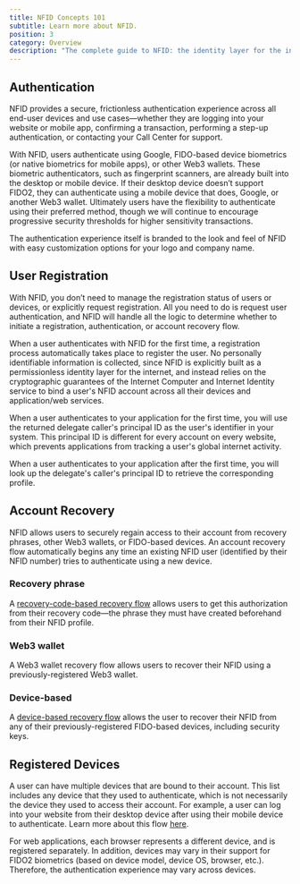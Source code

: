 ```yaml
---
title: NFID Concepts 101
subtitle: Learn more about NFID.
position: 3
category: Overview
description: "The complete guide to NFID: the identity layer for the internet."
---
```


## Authentication
NFID provides a secure, frictionless authentication experience across all end-user devices and use cases—whether they are logging into your website or mobile app, confirming a transaction, performing a step-up authentication, or contacting your Call Center for support.

With NFID, users authenticate using Google, FIDO-based device biometrics (or native biometrics for mobile apps), or other Web3 wallets. These biometric authenticators, such as fingerprint scanners, are already built into the desktop or mobile device. If their desktop device doesn’t support FIDO2, they can authenticate using a mobile device that does, Google, or another Web3 wallet. Ultimately users have the flexibility to authenticate using their preferred method, though we will continue to encourage progressive security thresholds for higher sensitivity transactions.

The authentication experience itself is branded to the look and feel of NFID with easy customization options for your logo and company name.

## User Registration
With NFID, you don’t need to manage the registration status of users or devices, or explicitly request registration. All you need to do is request user authentication, and NFID will handle all the logic to determine whether to initiate a registration, authentication, or account recovery flow.

When a user authenticates with NFID for the first time, a registration process automatically takes place to register the user. No personally identifiable information is collected, since NFID is explicitly built as a permissionless identity layer for the internet, and instead relies on the cryptographic guarantees of the Internet Computer and Internet Identity service to bind a user's NFID account across all their devices and application/web services.

When a user authenticates to your application for the first time, you will use the returned delegate caller's principal ID as the user's identifier in your system. This principal ID is different for every account on every website, which prevents applications from tracking a user's global internet activity.

When a user authenticates to your application after the first time, you will look up the delegate's caller's principal ID to retrieve the corresponding profile.

## Account Recovery
NFID allows users to securely regain access to their account from recovery phrases, other Web3 wallets, or FIDO-based devices. An account recovery flow automatically begins any time an existing NFID user (identified by their NFID number) tries to authenticate using a new device.

### Recovery phrase
A [recovery-code-based recovery flow](../tips-and-tricks/recover-your-account#recovery-with-recovery-phrase) allows users to get this authorization from their recovery code—the phrase they must have created beforehand from their NFID profile.

### Web3 wallet
A Web3 wallet recovery flow allows users to recover their NFID using a previously-registered Web3 wallet.

### Device-based
A [device-based recovery flow](../tips-and-tricks/recover-your-account#recover-with-nfid-number-and-biometric-unlock-or-security-key) allows the user to recover their NFID from any of their previously-registered FIDO-based devices, including security keys.

## Registered Devices
A user can have multiple devices that are bound to their account. This list includes any device that they used to authenticate, which is not necessarily the device they used to access their account. For example, a user can log into your website from their desktop device after using their mobile device to authenticate. Learn more about this flow [here](../create/device-registration#starting-on-a-desktop-computer).

For web applications, each browser represents a different device, and is registered separately. In addition, devices may vary in their support for FIDO2 biometrics (based on device model, device OS, browser, etc.). Therefore, the authentication experience may vary across devices.